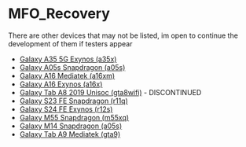 # MFO_Recovery
There are other devices that may not be listed, im open to continue the development of them if testers appear

 - [Galaxy A35 5G Exynos (a35x)](https://github.com/TNDRP/android_device_samsung_a35x)
 - [Galaxy A05s Snapdragon (a05s)](https://github.com/galaxy-a05s/android_device_samsung_a05sxx)
 - [Galaxy A16 Mediatek (a16xm)](https://github.com/galaxy-a16/android_device_samsung_a16xm)
 - [Galaxy A16 Exynos (a16x)](https://github.com/galaxy-a16/android_device_samsung_a16x)
 - [Galaxy Tab A8 2019 Unisoc (gta8wifi)](https://github.com/mfo-discontinued/android_device_samsung_gta8wifi) - DISCONTINUED
 - [Galaxy S23 FE Snapdragon (r11q)](https://github.com/TNDRP/android_device_samsung_r11q)
 - [Galaxy S24 FE Exynos (r12s)](https://github.com/TNDRP/android_device_samsung_r12s)
 - [Galaxy M55 Snapdragon (m55xq)](https://github.com/TNDRP/android_device_samsung_m55xq)
 - [Galaxy M14 Snapdragon (a05s)](https://github.com/TNDRP/android_device_samsung_m14)
 - [Galaxy Tab A9 Mediatek (gta9)](https://github.com/TNDRP/android_device_samsung_gta9)
